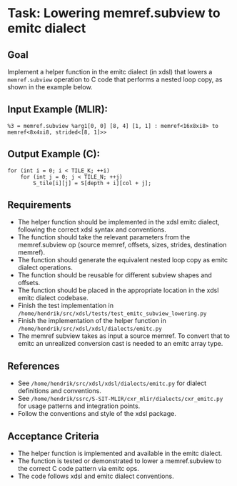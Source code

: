 # Task: Lowering memref.subview to emitc dialect

## Goal
Implement a helper function in the emitc dialect (in xdsl) that lowers a `memref.subview` operation to C code that performs a nested loop copy, as shown in the example below.

## Input Example (MLIR):
```
%3 = memref.subview %arg1[0, 0] [8, 4] [1, 1] : memref<16x8xi8> to memref<8x4xi8, strided<[8, 1]>>
```

## Output Example (C):
```
for (int i = 0; i < TILE_K; ++i)
    for (int j = 0; j < TILE_N; ++j)
        S_tile[i][j] = S[depth + i][col + j];
```

## Requirements
- The helper function should be implemented in the xdsl emitc dialect, following the correct xdsl syntax and conventions.
- The function should take the relevant parameters from the memref.subview op (source memref, offsets, sizes, strides, destination memref).
- The function should generate the equivalent nested loop copy as emitc dialect operations.
- The function should be reusable for different subview shapes and offsets.
- The function should be placed in the appropriate location in the xdsl emitc dialect codebase.
- Finish the test implementation in `/home/hendrik/src/xdsl/tests/test_emitc_subview_lowering.py`
- Finish the implementation of the helper function in `/home/hendrik/src/xdsl/xdsl/dialects/emitc.py`
- The memref subview takes as input a source memref. To convert that to emitc an unrealized conversion cast is needed to an emitc array type.


## References
- See `/home/hendrik/src/xdsl/xdsl/dialects/emitc.py` for dialect definitions and conventions.
- See `/home/hendrik/ssrc/S-SIT-MLIR/cxr_mlir/dialects/cxr_emitc.py` for usage patterns and integration points.
- Follow the conventions and style of the xdsl package.

## Acceptance Criteria
- The helper function is implemented and available in the emitc dialect.
- The function is tested or demonstrated to lower a memref.subview to the correct C code pattern via emitc ops.
- The code follows xdsl and emitc dialect conventions.

